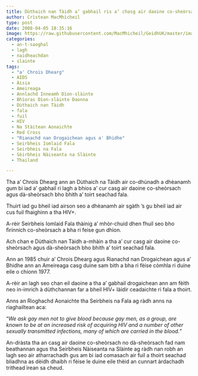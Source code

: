 ```yaml
---
title: Dùthaich nan Tàidh a’ gabhail ris a’ chasg air daoine co-sheòrsach agus dà-sheòrsach bho bhith a’ toirt seachad fala
author: Crìstean MacMhìcheil
type: post
date: 2008-04-05 18:35:16
image: https://raw.githubusercontent.com/MacMhicheil/GeidhUK/master/images/2008-04-05-duthaich-nan-taidh-a-gabhail-ris-a-chasg-air-daoine-co-sheorsach-agus-da-sheorsach-bho-bhith-a-toirt-seachad-fala.jpg
categories:
  - an-t-saoghal
  - lagh
  - naidheachdan
  - slainte
tags:
  - "a' Chrois Dhearg"
  - AIDS
  - Àisia
  - Ameireaga
  - Annlachd Inneamh Dìon-slàinte
  - Bhìoras Dìon-slàinte Daonna
  - Dùthaich nan Tàidh
  - fala
  - fuil
  - HIV
  - Na Stàitean Aonaichte
  - Red Cross
  - "Rianachd nan Drogaichean agus a' Bhidhe"
  - Seirbheis Iomlaid Fala
  - Seirbheis na Fala
  - Sèirbheis Nàiseanta na Slàinte
  - Thailand

---
```

Tha a&#8217; Chrois Dhearg ann an Dùthaich na Tàidh air co-dhùnadh a dhèanamh gum bi iad a&#8217; gabhail ri lagh a bhios a&#8217; cur casg air daoine co-sheòrsach agus dà-sheòrsach bho bhith a&#8217; toirt seachad fala.

<!--more-->

Thuirt iad gu bheil iad airson seo a dhèanamh air sgàth &#8217;s gu bheil iad air cus fuil fhaighinn a tha HIV+.

A-rèir Seirbheis Iomlaid Fala thàinig a&#8217; mhòr-chuid dhen fhuil seo bho fìrinnich co-sheòrsach a bha ri feise gun dhìon.

Ach chan e Dùthaich nan Tàidh a-mhàin a tha a&#8217; cur casg air daoine co-sheòrsach agus dà-sheòrsach bho bhith a&#8217; toirt seachad fala.

Ann an 1985 chuir a&#8217; Chrois Dhearg agus Rianachd nan Drogaichean agus a&#8217; Bhidhe ann an Ameireaga casg duine sam bith a bha ri fèise còmhla ri duine eile o chionn 1977.

A-rèir an lagh seo chan eil daoine a tha a&#8217; gabhail drogaichean ann am fèith neo in-imrich à dùthchannan far a bheil HIV+ làidir ceadaichte ri fala a thoirt.

Anns an Rìoghachd Aonaichte tha Seirbheis na Fala ag ràdh anns na riaghailtean aca:

&#8220;_We ask gay men not to give blood because gay men, as a group, are known to be at an increased risk of acquiring HIV and a number of other sexually transmitted infections, many of which are carried in the blood._&#8221;

An-dràsta tha an casg air daoine co-sheòrsach no dà-sheòrsach fad nam beathannan agus tha Seirbheis Nàiseanta na Slàinte ag ràdh nan robh an lagh seo air atharrachadh gus am bi iad comasach air fuil a thoirt seachad bliadhna as dèidh dhaibh ri fèise le duine eile thèid an cunnart àrdachadh trithead ìrean sa cheud.
